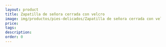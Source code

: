 ```yaml
---
layout: product
title: Zapatilla de señora cerrada con velcro
image: img/productos/pies-delicados/Zapatilla de señora cerrada con velcro.webp
price: 
tags: 
description: 
order: 0
---
```

